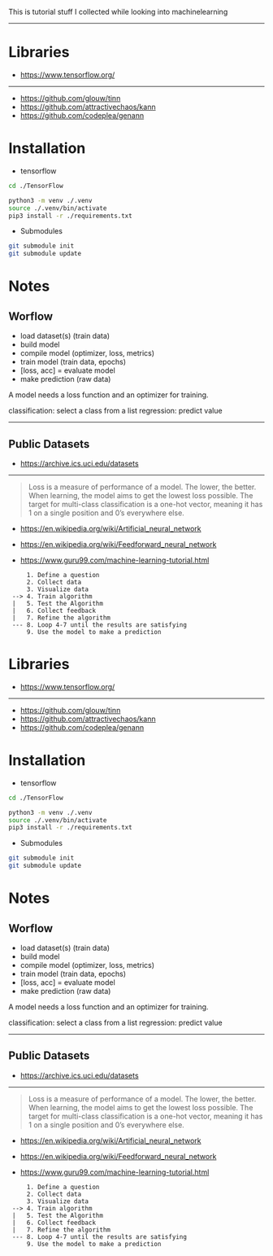 This is tutorial stuff I collected while looking into machinelearning

----

# Libraries

* https://www.tensorflow.org/

---

 * https://github.com/glouw/tinn
 * https://github.com/attractivechaos/kann
 * https://github.com/codeplea/genann

# Installation

* tensorflow

```bash
cd ./TensorFlow

python3 -m venv ./.venv
source ./.venv/bin/activate
pip3 install -r ./requirements.txt
```

* Submodules

```bash
git submodule init
git submodule update
```

# Notes

## Worflow

- load dataset(s) (train data)
- build  model
- compile model (optimizer, loss, metrics)
- train model (train data, epochs)
- [loss, acc] = evaluate model
- make prediction (raw data)

A model needs a loss function and an optimizer for training.

classification:  select a class from a list
regression: predict value

---

## Public Datasets

 * https://archive.ics.uci.edu/datasets

---

>Loss is a measure of performance of a model. The lower, the better. When learning, the model aims to get the lowest loss possible.
>The target for multi-class classification is a one-hot vector, meaning it has 1 on a single position and 0’s everywhere else.

 * https://en.wikipedia.org/wiki/Artificial_neural_network
 * https://en.wikipedia.org/wiki/Feedforward_neural_network


 * https://www.guru99.com/machine-learning-tutorial.html

```
     1. Define a question
     2. Collect data
     3. Visualize data
 --> 4. Train algorithm
 |   5. Test the Algorithm
 |   6. Collect feedback
 |   7. Refine the algorithm
 --- 8. Loop 4-7 until the results are satisfying
     9. Use the model to make a prediction
```
# Libraries

* https://www.tensorflow.org/

---

 * https://github.com/glouw/tinn
 * https://github.com/attractivechaos/kann
 * https://github.com/codeplea/genann

# Installation

* tensorflow

```bash
cd ./TensorFlow

python3 -m venv ./.venv
source ./.venv/bin/activate
pip3 install -r ./requirements.txt
```

* Submodules

```bash
git submodule init
git submodule update
```

# Notes

## Worflow

- load dataset(s) (train data)
- build  model
- compile model (optimizer, loss, metrics)
- train model (train data, epochs)
- [loss, acc] = evaluate model
- make prediction (raw data)

A model needs a loss function and an optimizer for training.

classification:  select a class from a list
regression: predict value

---

## Public Datasets

 * https://archive.ics.uci.edu/datasets


---

>Loss is a measure of performance of a model. The lower, the better. When learning, the model aims to get the lowest loss possible.
>The target for multi-class classification is a one-hot vector, meaning it has 1 on a single position and 0’s everywhere else.

 * https://en.wikipedia.org/wiki/Artificial_neural_network
 * https://en.wikipedia.org/wiki/Feedforward_neural_network


 * https://www.guru99.com/machine-learning-tutorial.html

```
     1. Define a question
     2. Collect data
     3. Visualize data
 --> 4. Train algorithm
 |   5. Test the Algorithm
 |   6. Collect feedback
 |   7. Refine the algorithm
 --- 8. Loop 4-7 until the results are satisfying
     9. Use the model to make a prediction
```
